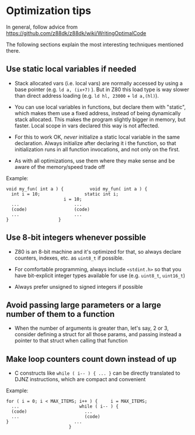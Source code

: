 # Optimization tips

In general, follow advice from https://github.com/z88dk/z88dk/wiki/WritingOptimalCode

The following sections explain the most interesting techniques mentioned there.

## Use static local variables if needed

* Stack allocated vars (i.e.  local vars) are normally accessed by using a
  base pointer (e.g.  `ld a, (ix+7)` ).  But in Z80 this load type is way
  slower than direct address loading (e.g.  `ld hl, 23000` + `ld a,(hl)`).

* You can use local variables in functions, but declare them with "static",
  which makes them use a fixed address, instead of being dynamically stack
  allocated.  This makes the program slightly bigger in memory, but faster. 
  Local scope in vars declared this way is not affected.

* For this to work OK, _never_ initialize a static local variable in the
  same declaration.  Always initialize after declaring it i the function, so
  that initialization runs in all function invocations, and not only on the
  first.

* As with all optimizations, use them where they make sense and be aware of
  the memory/speed trade off

Example:

```
void my_fun( int a ) {			void my_fun( int a ) {
  int i = 10;				  static int i;
					  i = 10;
  ...					  ...
  (code)				  (code)
  ...					  ...
}					}
```

## Use 8-bit integers whenever possible

* Z80 is an 8-bit machine and it's optimized for that, so always declare
  counters, indexes, etc. as `uint8_t` if possible.

* For comfortable programming, always include `<stdint.h>` so that you have
  bit-explicit integer types available for use (e.g. `uint8_t`, `uint16_t`)

* Always prefer unsigned to signed integers if possible

## Avoid passing large parameters or a large number of them to a function

* When the number of arguments is greater than, let's say, 2 or 3, consider
  defining a struct for all those params, and passing instead a pointer to
  that struct when calling that function

## Make loop counters count down instead of up

* C constructs like `while ( i-- ) { ... }` can be directly translated to
  DJNZ instructions, which are compact and convenient

Example:

```
for ( i = 0; i < MAX_ITEMS; i++ ) {		i = MAX_ITEMS;
  ...						while ( i-- ) {
  (code)					  ...
  ...						  (code)
}						  ...
						}
```
